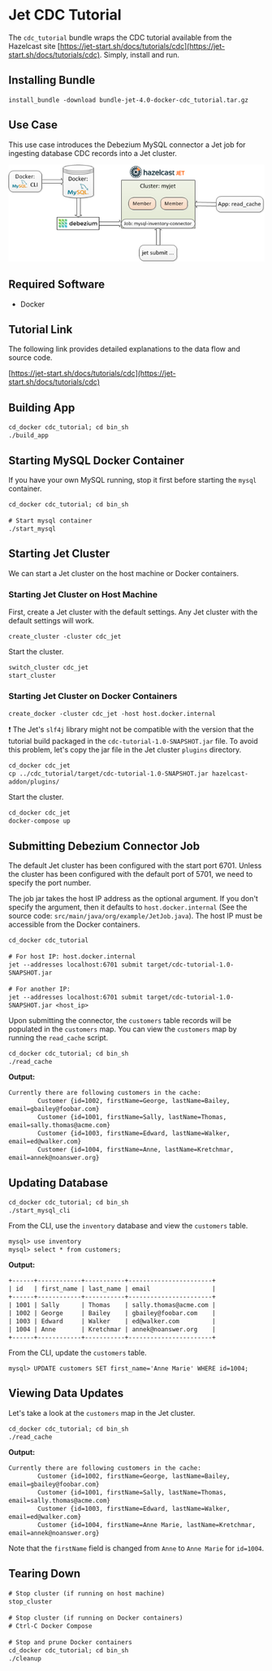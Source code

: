 # Jet CDC Tutorial

The `cdc_tutorial` bundle wraps the CDC tutorial available from the Hazelcast site [https://jet-start.sh/docs/tutorials/cdc](https://jet-start.sh/docs/tutorials/cdc). Simply, install and run.

## Installing Bundle

```console
install_bundle -download bundle-jet-4.0-docker-cdc_tutorial.tar.gz
```

## Use Case

This use case introduces the Debezium MySQL connector a Jet job for ingesting database CDC records into a Jet cluster.

![CDC Tutorial Data Flow](/images/jet-cdc-tutorial.png)

## Required Software

- Docker

## Tutorial Link

The following link provides detailed explanations to the data flow and source code.

[https://jet-start.sh/docs/tutorials/cdc](https://jet-start.sh/docs/tutorials/cdc)

## Building App

```console
cd_docker cdc_tutorial; cd bin_sh
./build_app
```

## Starting MySQL Docker Container

If you have your own MySQL running, stop it first before starting the `mysql` container.

```console
cd_docker cdc_tutorial; cd bin_sh

# Start mysql container
./start_mysql
```

## Starting Jet Cluster

We can start a Jet cluster on the host machine or Docker containers.

### Starting Jet Cluster on Host Machine

First, create a Jet cluster with the default settings. Any Jet cluster with the default settings will work.

```console
create_cluster -cluster cdc_jet
```

Start the cluster.

```console
switch_cluster cdc_jet
start_cluster
```

### Starting Jet Cluster on Docker Containers

```console
create_docker -cluster cdc_jet -host host.docker.internal
```

:exclamation: The Jet's `slf4j` library might not be compatible with the version that the tutorial build packaged in the `cdc-tutorial-1.0-SNAPSHOT.jar` file. To avoid this problem, let's copy the jar file in the Jet cluster `plugins` directory.

```console
cd_docker cdc_jet
cp ../cdc_tutorial/target/cdc-tutorial-1.0-SNAPSHOT.jar hazelcast-addon/plugins/
```

Start the cluster.

```console
cd_docker cdc_jet
docker-compose up
```

## Submitting Debezium Connector Job

The default Jet cluster has been configured with the start port 6701. Unless the cluster has been configured with the default port of 5701, we need to specify the port number.

The job jar takes the host IP address as the optional argument. If you don't specify the argument, then it defaults to `host.docker.internal` (See the source code: `src/main/java/org/example/JetJob.java`). The host IP must be accessible from the Docker containers.

```console
cd_docker cdc_tutorial

# For host IP: host.docker.internal
jet --addresses localhost:6701 submit target/cdc-tutorial-1.0-SNAPSHOT.jar

# For another IP:
jet --addresses localhost:6701 submit target/cdc-tutorial-1.0-SNAPSHOT.jar <host_ip>
```

Upon submitting the connector, the `customers` table records will be populated in the `customers` map. You can view the `customers` map by running the `read_cache` script.

```console
cd_docker cdc_tutorial; cd bin_sh
./read_cache
```

**Output:**

```console
Currently there are following customers in the cache:
        Customer {id=1002, firstName=George, lastName=Bailey, email=gbailey@foobar.com}
        Customer {id=1001, firstName=Sally, lastName=Thomas, email=sally.thomas@acme.com}
        Customer {id=1003, firstName=Edward, lastName=Walker, email=ed@walker.com}
        Customer {id=1004, firstName=Anne, lastName=Kretchmar, email=annek@noanswer.org}
```

## Updating Database

```console
cd_docker cdc_tutorial; cd bin_sh 
./start_mysql_cli
```

From the CLI, use the `inventory` database and view the `customers` table.

```console
mysql> use inventory
mysql> select * from customers;
```

**Output:**

```console
+------+------------+-----------+-----------------------+
| id   | first_name | last_name | email                 |
+------+------------+-----------+-----------------------+
| 1001 | Sally      | Thomas    | sally.thomas@acme.com |
| 1002 | George     | Bailey    | gbailey@foobar.com    |
| 1003 | Edward     | Walker    | ed@walker.com         |
| 1004 | Anne       | Kretchmar | annek@noanswer.org    |
+------+------------+-----------+-----------------------+
```

From the CLI, update the `customers` table.

```console
mysql> UPDATE customers SET first_name='Anne Marie' WHERE id=1004;
```

## Viewing Data Updates

Let's take a look at the `customers` map in the Jet cluster.

```console
cd_docker cdc_tutorial; cd bin_sh
./read_cache
```

**Output:**

```console
Currently there are following customers in the cache:
        Customer {id=1002, firstName=George, lastName=Bailey, email=gbailey@foobar.com}
        Customer {id=1001, firstName=Sally, lastName=Thomas, email=sally.thomas@acme.com}
        Customer {id=1003, firstName=Edward, lastName=Walker, email=ed@walker.com}
        Customer {id=1004, firstName=Anne Marie, lastName=Kretchmar, email=annek@noanswer.org} 
```

Note that the `firstName` field is changed from `Anne` to `Anne Marie` for `id=1004`.

## Tearing Down

```console
# Stop cluster (if running on host machine)
stop_cluster

# Stop cluster (if running on Docker containers)
# Ctrl-C Docker Compose

# Stop and prune Docker containers
cd_docker cdc_tutorial; cd bin_sh
./cleanup
```